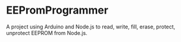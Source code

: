# EEPromProgrammer
A project using Arduino and Node.js to read, write, fill, erase, protect, unprotect EEPROM from Node.js.
